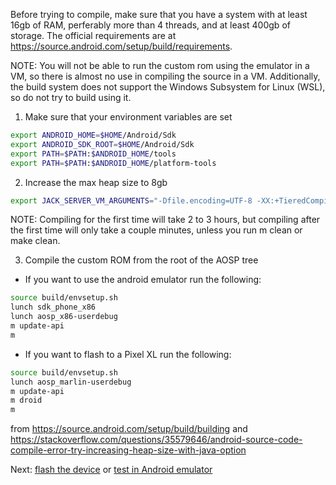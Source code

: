 Before trying to compile, make sure that you have a system with at least 16gb of RAM, perferably more than 4 threads, and at least 400gb of storage. The official requirements are at https://source.android.com/setup/build/requirements.

NOTE: You will not be able to run the custom rom using the emulator in a VM, so there is almost no use in compiling the source in a VM. Additionally, the build system does not support the Windows Subsystem for Linux (WSL), so do not try to build using it.

1. Make sure that your environment variables are set
```bash
export ANDROID_HOME=$HOME/Android/Sdk
export ANDROID_SDK_ROOT=$HOME/Android/Sdk
export PATH=$PATH:$ANDROID_HOME/tools
export PATH=$PATH:$ANDROID_HOME/platform-tools
```

2. Increase the max heap size to 8gb
```bash
export JACK_SERVER_VM_ARGUMENTS="-Dfile.encoding=UTF-8 -XX:+TieredCompilation -Xmx8g"
```

NOTE: Compiling for the first time will take 2 to 3 hours, but compiling after the first time will only take a couple minutes, unless you run m clean or make clean.

3. Compile the custom ROM from the root of the AOSP tree
* If you want to use the android emulator run the following:
```bash
source build/envsetup.sh
lunch sdk_phone_x86
lunch aosp_x86-userdebug
m update-api
m
```
* If you want to flash to a Pixel XL run the following:
```bash
source build/envsetup.sh
lunch aosp_marlin-userdebug
m update-api
m droid
m
```
  
from https://source.android.com/setup/build/building and https://stackoverflow.com/questions/35579646/android-source-code-compile-error-try-increasing-heap-size-with-java-option

Next: [flash the device](https://github.com/ksefcovic/CYBR4580/blob/master/AndroidDocumentation/DeviceSetUp.md) or [test in Android emulator](https://github.com/ksefcovic/CYBR4580/blob/master/AndroidDocumentation/RunAndroidEmulator.md)
